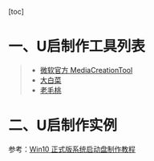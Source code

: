 [toc]









# 一、U启制作工具列表

> - [微软官方 MediaCreationTool](https://www.microsoft.com/zh-cn/software-download/windows10) 
> - [大白菜]( http://www.winbaicai.com/ )
> - [老毛桃](https://www.laomaotao.net/)







# 二、U启制作实例

参考：[Win10 正式版系统启动盘制作教程]( https://blog.csdn.net/sunshine_lyn/article/details/81460134 )













